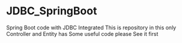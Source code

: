 # JDBC_SpringBoot
Spring Boot code with JDBC Integrated
This is repository in this only Controller and Entity has Some useful code please See it first
